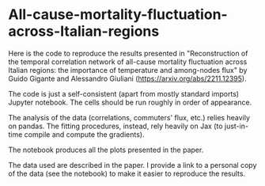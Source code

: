 # All-cause-mortality-fluctuation-across-Italian-regions
Here is the code to reproduce the results presented in "Reconstruction of the temporal correlation network of all-cause mortality fluctuation across Italian regions: the importance of temperature and among-nodes flux" by Guido Gigante and Alessandro Giuliani (https://arxiv.org/abs/2211.12395).

The code is just a self-consistent (apart from mostly standard imports) Jupyter notebook. The cells should be run roughly in order of appearance.

The analysis of the data (correlations, commuters' flux, etc.) relies heavily on pandas.
The fitting procedures, instead, rely heavily on Jax (to just-in-time compile and compute the gradients).

The notebook produces all the plots presented in the paper.

The data used are described in the paper. I provide a link to a personal copy of the data (see the notebook) to make it easier to reproduce the results.

